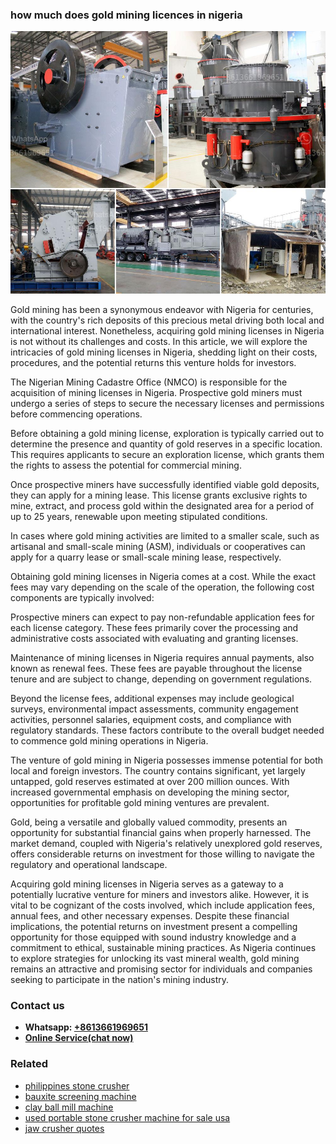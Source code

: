 <h3>how much does gold mining licences in nigeria</h3><img src='1702260412.jpg' alt=''><p>Gold mining has been a synonymous endeavor with Nigeria for centuries, with the country's rich deposits of this precious metal driving both local and international interest. Nonetheless, acquiring gold mining licenses in Nigeria is not without its challenges and costs. In this article, we will explore the intricacies of gold mining licenses in Nigeria, shedding light on their costs, procedures, and the potential returns this venture holds for investors.</p><p>The Nigerian Mining Cadastre Office (NMCO) is responsible for the acquisition of mining licenses in Nigeria. Prospective gold miners must undergo a series of steps to secure the necessary licenses and permissions before commencing operations.</p><p>Before obtaining a gold mining license, exploration is typically carried out to determine the presence and quantity of gold reserves in a specific location. This requires applicants to secure an exploration license, which grants them the rights to assess the potential for commercial mining.</p><p>Once prospective miners have successfully identified viable gold deposits, they can apply for a mining lease. This license grants exclusive rights to mine, extract, and process gold within the designated area for a period of up to 25 years, renewable upon meeting stipulated conditions.</p><p>In cases where gold mining activities are limited to a smaller scale, such as artisanal and small-scale mining (ASM), individuals or cooperatives can apply for a quarry lease or small-scale mining lease, respectively.</p><p>Obtaining gold mining licenses in Nigeria comes at a cost. While the exact fees may vary depending on the scale of the operation, the following cost components are typically involved:</p><p>Prospective miners can expect to pay non-refundable application fees for each license category. These fees primarily cover the processing and administrative costs associated with evaluating and granting licenses.</p><p>Maintenance of mining licenses in Nigeria requires annual payments, also known as renewal fees. These fees are payable throughout the license tenure and are subject to change, depending on government regulations.</p><p>Beyond the license fees, additional expenses may include geological surveys, environmental impact assessments, community engagement activities, personnel salaries, equipment costs, and compliance with regulatory standards. These factors contribute to the overall budget needed to commence gold mining operations in Nigeria.</p><p>The venture of gold mining in Nigeria possesses immense potential for both local and foreign investors. The country contains significant, yet largely untapped, gold reserves estimated at over 200 million ounces. With increased governmental emphasis on developing the mining sector, opportunities for profitable gold mining ventures are prevalent.</p><p>Gold, being a versatile and globally valued commodity, presents an opportunity for substantial financial gains when properly harnessed. The market demand, coupled with Nigeria's relatively unexplored gold reserves, offers considerable returns on investment for those willing to navigate the regulatory and operational landscape.</p><p>Acquiring gold mining licenses in Nigeria serves as a gateway to a potentially lucrative venture for miners and investors alike. However, it is vital to be cognizant of the costs involved, which include application fees, annual fees, and other necessary expenses. Despite these financial implications, the potential returns on investment present a compelling opportunity for those equipped with sound industry knowledge and a commitment to ethical, sustainable mining practices. As Nigeria continues to explore strategies for unlocking its vast mineral wealth, gold mining remains an attractive and promising sector for individuals and companies seeking to participate in the nation's mining industry.</p><h3>Contact us</h3><ul><li><strong>Whatsapp:&nbsp;<a href="https://wa.me/8613661969651">+8613661969651</a></strong></li><li><a href="https://swt.shibang-china.com/?git&amp;zhl&amp;how much does gold mining licences in nigeria"><strong>Online Service(chat now)</strong></a></li></ul><h3>Related</h3><ul><li><a href='philippines stone crusher.md'>philippines stone crusher</a></li><li><a href='bauxite screening machine.md'>bauxite screening machine</a></li><li><a href='clay ball mill machine.md'>clay ball mill machine</a></li><li><a href='used portable stone crusher machine for sale usa.md'>used portable stone crusher machine for sale usa</a></li><li><a href='jaw crusher quotes.md'>jaw crusher quotes</a></li></ul>